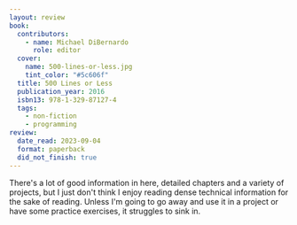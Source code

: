 ```yaml
---
layout: review
book:
  contributors:
    - name: Michael DiBernardo
      role: editor
  cover:
    name: 500-lines-or-less.jpg
    tint_color: "#5c606f"
  title: 500 Lines or Less
  publication_year: 2016
  isbn13: 978-1-329-87127-4
  tags:
    - non-fiction
    - programming
review:
  date_read: 2023-09-04
  format: paperback
  did_not_finish: true
---
```


There's a lot of good information in here, detailed chapters and a variety of projects, but I just don't think I enjoy reading dense technical information for the sake of reading.
Unless I'm going to go away and use it in a project or have some practice exercises, it struggles to sink in.
